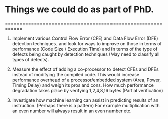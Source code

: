 # Things we could do as part of PhD.

============================================================

1) Implement various Control Flow Error (CFE) and Data Flow Error (DFE) detection techniques, 
   and look for ways to improve on those in terms of performance (Code Size / Execution Time)
   and in terms of the type of defects being caught by detection techniques
   (May need to classify all types of defects).
   
2) Measure the effect of adding a co-processor to detect CFEs and DFEs instead of modifying the
   compiled code. This would increase performance overhead of a processor/embedded system
   (Area, Power, Timing Delay) and weigh its pros and cons.
   How much performance degradation takes place by verifying 1,2,4,8,16 bytes (Partial verification)
   
3) Investigate how machine learning can assist in predicting results of an instruction.
   (Perhaps there is a pattern)
   For example multiplication with an even number will always result in an even number etc. 

